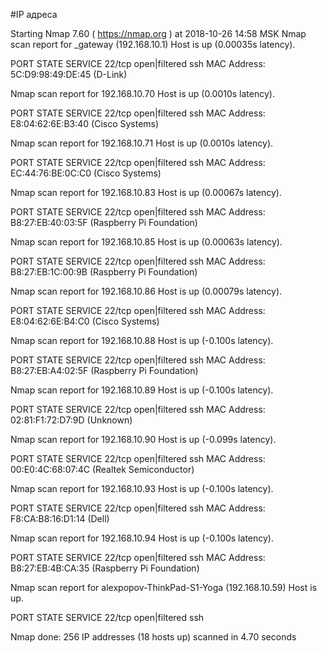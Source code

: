 #IP адреса <a name="99"></a>

Starting Nmap 7.60 ( https://nmap.org ) at 2018-10-26 14:58 MSK
Nmap scan report for _gateway (192.168.10.1)
Host is up (0.00035s latency).

PORT   STATE         SERVICE
22/tcp open|filtered ssh
MAC Address: 5C:D9:98:49:DE:45 (D-Link)

Nmap scan report for 192.168.10.70
Host is up (0.0010s latency).

PORT   STATE         SERVICE
22/tcp open|filtered ssh
MAC Address: E8:04:62:6E:B3:40 (Cisco Systems)

Nmap scan report for 192.168.10.71
Host is up (0.0010s latency).

PORT   STATE         SERVICE
22/tcp open|filtered ssh
MAC Address: EC:44:76:BE:0C:C0 (Cisco Systems)

Nmap scan report for 192.168.10.83
Host is up (0.00067s latency).

PORT   STATE         SERVICE
22/tcp open|filtered ssh
MAC Address: B8:27:EB:40:03:5F (Raspberry Pi Foundation)

Nmap scan report for 192.168.10.85
Host is up (0.00063s latency).

PORT   STATE         SERVICE
22/tcp open|filtered ssh
MAC Address: B8:27:EB:1C:00:9B (Raspberry Pi Foundation)

Nmap scan report for 192.168.10.86
Host is up (0.00079s latency).

PORT   STATE         SERVICE
22/tcp open|filtered ssh
MAC Address: E8:04:62:6E:B4:C0 (Cisco Systems)

Nmap scan report for 192.168.10.88
Host is up (-0.100s latency).

PORT   STATE         SERVICE
22/tcp open|filtered ssh
MAC Address: B8:27:EB:A4:02:5F (Raspberry Pi Foundation)

Nmap scan report for 192.168.10.89
Host is up (-0.100s latency).

PORT   STATE         SERVICE
22/tcp open|filtered ssh
MAC Address: 02:81:F1:72:D7:9D (Unknown)

Nmap scan report for 192.168.10.90
Host is up (-0.099s latency).

PORT   STATE         SERVICE
22/tcp open|filtered ssh
MAC Address: 00:E0:4C:68:07:4C (Realtek Semiconductor)

Nmap scan report for 192.168.10.93
Host is up (-0.100s latency).

PORT   STATE         SERVICE
22/tcp open|filtered ssh
MAC Address: F8:CA:B8:16:D1:14 (Dell)

Nmap scan report for 192.168.10.94
Host is up (-0.100s latency).

PORT   STATE         SERVICE
22/tcp open|filtered ssh
MAC Address: B8:27:EB:4B:CA:35 (Raspberry Pi Foundation)

Nmap scan report for alexpopov-ThinkPad-S1-Yoga (192.168.10.59)
Host is up.

PORT   STATE         SERVICE
22/tcp open|filtered ssh

Nmap done: 256 IP addresses (18 hosts up) scanned in 4.70 seconds
